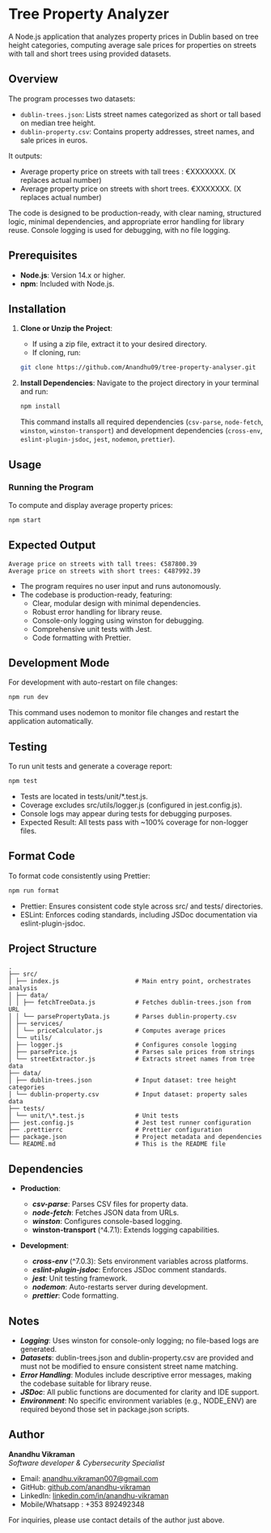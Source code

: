# Tree Property Analyzer

A Node.js application that analyzes property prices in Dublin based on tree height categories, computing average sale prices for properties on streets with tall and short trees using provided datasets.

## Overview

The program processes two datasets:

- `dublin-trees.json`: Lists street names categorized as short or tall based on median tree height.
- `dublin-property.csv`: Contains property addresses, street names, and sale prices in euros.

It outputs:

- Average property price on streets with tall trees : €XXXXXXX. (X replaces actual number)
- Average property price on streets with short trees. €XXXXXXX. (X replaces actual number)

The code is designed to be production-ready, with clear naming, structured logic, minimal dependencies, and appropriate error handling for library reuse. Console logging is used for debugging, with no file logging.

## Prerequisites

- **Node.js**: Version 14.x or higher.
- **npm**: Included with Node.js.

## Installation

1.  **Clone or Unzip the Project**:

    - If using a zip file, extract it to your desired directory.
    - If cloning, run:

    ```bash
    git clone https://github.com/Anandhu09/tree-property-analyser.git
    ```

2.  **Install Dependencies**: Navigate to the project directory in your terminal and run:

    ```bash
    npm install
    ```

    This command installs all required dependencies (`csv-parse`, `node-fetch`, `winston`, `winston-transport`) and development dependencies (`cross-env`, `eslint-plugin-jsdoc`, `jest`, `nodemon`, `prettier`).

## Usage

### Running the Program

To compute and display average property prices:

```bash
npm start
```

## Expected Output

```
Average price on streets with tall trees: €587800.39
Average price on streets with short trees: €487992.39
```

- The program requires no user input and runs autonomously.
- The codebase is production-ready, featuring:
  - Clear, modular design with minimal dependencies.
  - Robust error handling for library reuse.
  - Console-only logging using winston for debugging.
  - Comprehensive unit tests with Jest.
  - Code formatting with Prettier.

## Development Mode

For development with auto-restart on file changes:

```Bash
npm run dev
```

This command uses nodemon to monitor file changes and restart the application automatically.

## Testing

To run unit tests and generate a coverage report:

```Bash
npm test
```

- Tests are located in tests/unit/\*.test.js.
- Coverage excludes src/utils/logger.js (configured in jest.config.js).
- Console logs may appear during tests for debugging purposes.
- Expected Result: All tests pass with ~100% coverage for non-logger files.

## Format Code

To format code consistently using Prettier:

```Bash
npm run format
```

- Prettier: Ensures consistent code style across src/ and tests/ directories.
- ESLint: Enforces coding standards, including JSDoc documentation via eslint-plugin-jsdoc.

## Project Structure

```
.
├── src/
│ ├── index.js                     # Main entry point, orchestrates analysis
│ ├── data/
│ │ ├── fetchTreeData.js           # Fetches dublin-trees.json from URL
│ │ └── parsePropertyData.js       # Parses dublin-property.csv
│ ├── services/
│ │ └── priceCalculator.js         # Computes average prices
│ └── utils/
│ ├── logger.js                    # Configures console logging
│ ├── parsePrice.js                # Parses sale prices from strings
│ └── streetExtractor.js           # Extracts street names from tree data
├── data/
│ ├── dublin-trees.json            # Input dataset: tree height categories
│ └── dublin-property.csv          # Input dataset: property sales data
├── tests/
│ └── unit/\*.test.js              # Unit tests
├── jest.config.js                 # Jest test runner configuration
├── .prettierrc                    # Prettier configuration
├── package.json                   # Project metadata and dependencies
└── README.md                      # This is the README file
```

## Dependencies

- **Production**:

  - **_csv-parse_**: Parses CSV files for property data.
  - **_node-fetch_**: Fetches JSON data from URLs.
  - **_winston_**: Configures console-based logging.
  - **winston-transport** (^4.7.1): Extends logging capabilities.

- **Development**:

  - **_cross-env_** (^7.0.3): Sets environment variables across platforms.
  - **_eslint-plugin-jsdoc_**: Enforces JSDoc comment standards.
  - **_jest_**: Unit testing framework.
  - **_nodemon_**: Auto-restarts server during development.
  - **_prettier_**: Code formatting.

## Notes

- **_Logging_**: Uses winston for console-only logging; no file-based logs are generated.
- **_Datasets_**: dublin-trees.json and dublin-property.csv are provided and must not be modified to ensure consistent street name matching.
- **_Error Handling_**: Modules include descriptive error messages, making the codebase suitable for library reuse.
- **_JSDoc_**: All public functions are documented for clarity and IDE support.
- **_Environment_**: No specific environment variables (e.g., NODE_ENV) are required beyond those set in package.json scripts.

## Author

**Anandhu Vikraman**  
_Software developer & Cybersecurity Specialist_

- Email: anandhu.vikraman007@gmail.com
- GitHub: [github.com/anandhu-vikraman](https://github.com/Anandhu09)
- LinkedIn: [linkedin.com/in/anandhu-vikraman](https://www.linkedin.com/in/anandhu-v-96211a23b/)
- Mobile/Whatsapp : +353 892492348

For inquiries, please use contact details of the author just above.
